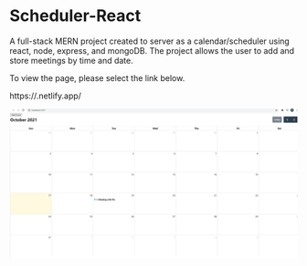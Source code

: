 # Scheduler-React

A full-stack MERN project created to server as a calendar/scheduler using react, node, express, and mongoDB.
The project allows the user to add and store meetings by time and date.

To view the page, please select the link below.

https://.netlify.app/

![](react-scheduler.png)